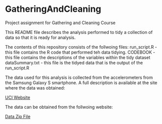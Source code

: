 # GatheringAndCleaning
Project assignment for Gathering and Cleaning Course

This README file describes the analysis performed to tidy a collection of data so that it is ready for analysis. 

The contents of this repository consists of the follwoing files:
run_script.R - this file contains the R code that performed teh data tidying.
CODEBOOK - this file contains the descriptions of the variables within the tidy dataset
dataSummary.txt - this file is the tidyed data that is the output of the run_script.R

The data used for this analysis is collected from the accelerometers from the Samsung Galaxy S smartphone. A full description is available at the site where the data was obtained:

[UCI Website](http://archive.ics.uci.edu/ml/datasets/Human+Activity+Recognition+Using+Smartphones)

The data can be obtained from the follwoing website:

[Data Zip File](https://d396qusza40orc.cloudfront.net/getdata%2Fprojectfiles%2FUCI%20HAR%20Dataset.zip)
